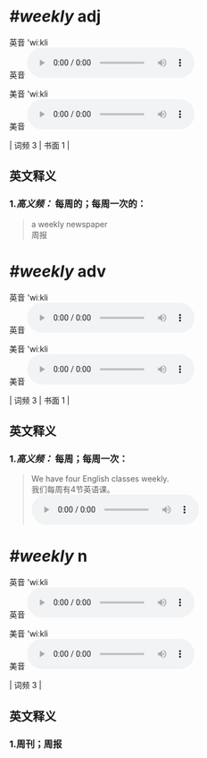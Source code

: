 # ***\#weekly*** adj
英音 'wiːkli  
英音
<audio src="./media/weekly-B.aac" controls="controls"></audio>

美音 'wiːkli  
美音
<audio src="./media/weekly.aac" controls="controls"></audio>



| 词频 3 | 书面 1 |  

英文释义
---
### 1.*高义频：* **每周的；每周一次的：**  

 > a weekly newspaper  
 > 周报    


# ***\#weekly*** adv
英音 'wiːkli  
英音
<audio src="./media/weekly-B.aac" controls="controls"></audio>

美音 'wiːkli  
美音
<audio src="./media/weekly.aac" controls="controls"></audio>



| 词频 3 | 书面 1 |  

英文释义
---
### 1.*高义频：* **每周；每周一次：**  

 > We have four English classes weekly.  
 > 我们每周有4节英语课。    
<audio src="./media/1-weekly.aac" controls="controls"></audio>


# ***\#weekly*** n
英音 'wiːkli  
英音
<audio src="./media/weekly-B.aac" controls="controls"></audio>

美音 'wiːkli  
美音
<audio src="./media/weekly.aac" controls="controls"></audio>



| 词频 3 |  

英文释义
---
### 1.**周刊；周报**  


